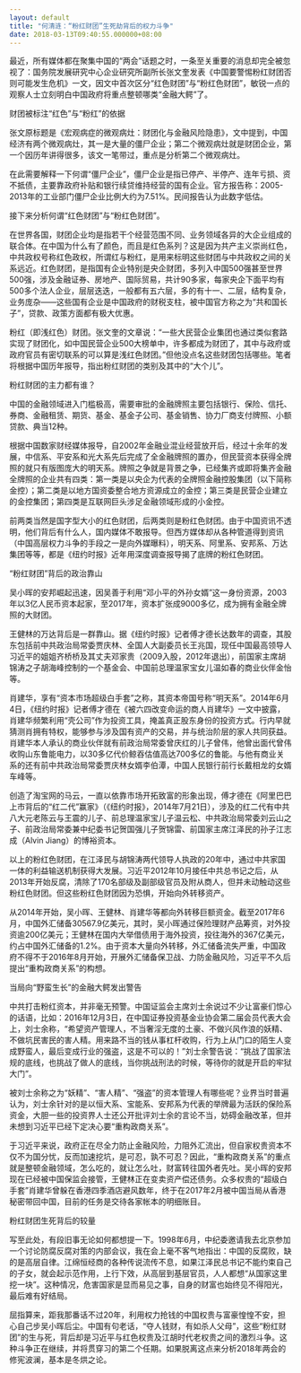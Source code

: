 ```yaml
---
layout: default
title: "何清涟：“粉红财团”生死劫背后的权力斗争"
date: 2018-03-13T09:40:55.000000+08:00
---
```


最近，所有媒体都在聚集中国的“两会”话题之时，一条至关重要的消息却完全被忽视了：国务院发展研究中心企业研究所副所长张文奎发表《中国要警惕粉红财团否则可能发生危机》一文，因文中首次区分“红色财团”与“粉红色财团”，敏锐一点的观察人士立刻明白中国政府将重点整顿哪类“金融大鳄”了。

财团被标注“红色”与“粉红”的依据

张文原标题是《宏观病症的微观病灶：财团化与金融风险隐患》，文中提到，中国经济有两个微观病灶，其一是大量的僵尸企业；第二个微观病灶就是财团企业，第一个因历年讲得很多，该文一笔带过，重点是分析第二个微观病灶。

在此需要解释一下何谓“僵尸企业”，僵尸企业是指已停产、半停产、连年亏损、资不抵债，主要靠政府补贴和银行续贷维持经营的国有企业。官方报告称：2005-2013年的工业部门僵尸企业比例大约为7.51%。民间报告认为此数字低估。

接下来分析何谓“红色财团”与“粉红色财团”。

在世界各国，财团企业均是指若干个经营范围不同、业务领域各异的大企业组成的联合体。在中国为什么有了颜色，而且是红色系列？这是因为共产主义崇尚红色，中共政权号称红色政权，所谓红与粉红，是用来标明这些财团与中共政权之间的关系远近。红色财团，是指国有企业特别是央企财团，多列入中国500强甚至世界500强，涉及金融证券、房地产、国际贸易，共计90多家，每家央企下面平均有500多个法人企业，层层迭迭，一般都有五六层，多的有十一、二层，结构复杂，业务庞杂——这些国有企业是中国政府的财税支柱，被中国官方称之为“共和国长子”，贷款、政策方面都有极大优惠。

粉红（即浅红色）财团。张文奎的文章说：“一些大民营企业集团也通过类似套路实现了财团化，如中国民营企业500大榜单中，许多都成为财团了，其中与政府或政府官员有密切联系的可以算是浅红色财团。”但他没点名这些财团包括哪些。笔者将根据中国历年报导，指出粉红财团的类别及其中的“大个儿”。

粉红财团的主力都有谁？

中国的金融领域进入门槛极高，需要审批的金融牌照主要包括银行、保险、信托、券商、金融租赁、期货、基金、基金子公司、基金销售、协力厂商支付牌照、小额贷款、典当12种。

根据中国数家财经媒体报导，自2002年金融业混业经营放开后，经过十余年的发展，中信系、平安系和光大系先后完成了全金融牌照的置办，但民营资本获得全牌照的就只有版图庞大的明天系。牌照之争就是背景之争，已经集齐或即将集齐金融全牌照的企业共有四类：第一类是以央企为代表的全牌照金融控股集团（以下简称金控）；第二类是以地方国资委整合地方资源成立的金控；第三类是民营企业建立的金控集团；第四类是互联网巨头涉足金融领域形成的小金控。

前两类当然是国字型大小的红色财团，后两类则是粉红色财团。由于中国资讯不透明，他们背后有什么人，国内媒体不敢报导。但西方媒体却从各种管道得到资讯（中国高层权力斗争的手段之一是向外媒曝料），明天系、阿里系、安邦系、万达集团等等，都是《纽约时报》近年用深度调查报导揭了底牌的粉红色财团。

“粉红财团”背后的政治靠山

吴小晖的安邦崛起迅速，因吴善于利用“邓小平的外孙女婿”这一身份资源，2003年以3亿人民币资本起家，至2017年，资本扩张成9000多亿，成为拥有金融全牌照的大财团。

王健林的万达背后是一群靠山。据《纽约时报》记者傅才德长达数年的调查，其股东包括前中共政治局常委贾庆林、全国人大副委员长王兆国，现任中国最高领导人习近平的姐姐齐桥桥及其丈夫邓家贵（2009入股，2012年退出），前国家主席胡锦涛之子胡海峰控制的一个基金会、中国前总理温家宝女儿温如春的商业伙伴金怡等。

肖建华，享有“资本市场超级白手套”之称，其资本帝国号称“明天系”。2014年6月4日，《纽约时报》记者傅才德在《被六四改变命运的商人肖建华》一文中披露，肖建华频繁利用“壳公司”作为投资工具，掩盖真正股东身份的投资方式。行内早就猜测肖拥有特权，能够参与涉及国有资产的交易，并与统治阶层的家人共同获益。肖建华本人承认的商业伙伴就有前政治局常委曾庆红的儿子曾伟，他曾出面代曾伟收购山东鲁能电力，以30多亿代价鲸吞估值高达700多亿的鲁能。与他有商业关系的还有前中共政治局常委贾庆林女婿李伯潭，中国人民银行前行长戴相龙的女婿车峰等。

创造了淘宝网的马云，一直以依靠市场开拓致富的形象出现，傅才德在《阿里巴巴上市背后的“红二代”赢家》（《纽约时报》，2014年7月21日），涉及的红二代有中共八大元老陈云与王震的儿子、前总理温家宝儿子温云松、中共政治局常委刘云山之子、前政治局常委兼中纪委书记贺国强儿子贺锦雷、前国家主席江泽民的孙子江志成（Alvin Jiang）的博裕资本。

以上的粉红色财团，在江泽民与胡锦涛两代领导人执政的20年中，通过中共家国一体的利益输送机制获得大发展。习近平2012年10月接任中共总书记之后，从2013年开始反腐，清除了170名部级及副部级官员及附从商人，但并未动触动这些粉红色财团。但这些粉红色财团因为恐惧，开始向外转移资产。

从2014年开始，吴小晖、王健林、肖建华等都向外转移巨额资金。截至2017年6月，中国外汇储备30567.9亿美元，其时，吴小晖通过保险理财产品筹资，对外投资逾200亿美元；王健林在国内大举借债用于海外投资，投往海外的367亿美元，约占中国外汇储备的1.2%。由于资本大量向外转移，外汇储备流失严重，中国政府不得不于2016年8月开始，开展外汇储备保卫战、力防金融风险，习近平不久后提出“重构政商关系”的构想。

当局向“野蛮生长”的金融大鳄发出警告

中共打击粉红资本，并非毫无预警。中国证监会主席刘士余说过不少让富豪们惊心的话语，比如：2016年12月3日，在中国证券投资基金业协会第二届会员代表大会上，刘士余称，“希望资产管理人，不当奢淫无度的土豪、不做兴风作浪的妖精、不做坑民害民的害人精。用来路不当的钱从事杠杆收购，行为上从门口的陌生人变成野蛮人，最后变成行业的强盗，这是不可以的！”刘士余警告说：“挑战了国家法规的底线，也挑战了做人的底线，当你挑战刑法的时候，等待你的就是开启的牢狱大门”。

被刘士余称之为“妖精”、“害人精”、“强盗”的资本管理人有哪些呢？业界当时普遍认为，刘士余针对的是以恒大系、宝能系、安邦系为代表的举牌最为活跃的保险系资金，大胆一些的投资界人士还公开批评刘士余的言论不当，妨碍金融改革，但并未想到习近平已经下定决心要“重构政商关系”。

于习近平来说，政府正在尽全力防止金融风险，力阻外汇流出，但自家权贵资本不仅不为国分忧，反而加速挖坑，是可忍，孰不可忍？因此，“重构政商关系”的重点就是整顿金融领域，怎么吃的，就让怎么吐，财富转往国外者先吐。吴小晖的安邦现在已经被中国保监会接管，王健林正在变卖资产偿还债务。众多权贵的“超级白手套”肖建华曾躲在香港四季酒店避风数年，终于在2017年2月被中国当局从香港秘密带回中国，目前的任务是交待各家帐本的明细账目。

粉红财团生死背后的较量

写至此处，有段旧事无论如何都想提一下。1998年6月，中纪委邀请我去北京参加一个讨论防腐反腐对策的内部会议，我在会上毫不客气地指出：中国的反腐败，缺的是高层自律。江绵恒经商的各种传说流传不息，如果江泽民总书记不能约束自己的子女，就会起示范作用，上行下效，从高层到基层官员，人人都想“从国家这里挖一块”。这种情况，危害国家是显而易见之事，自身的财富也始终见不得阳光，最后难有好结局。

屈指算来，距我那番话不过20年，利用权力抢钱的中国权贵与富豪惶惶不安，担心自己步吴小晖后尘。中国有句老话，“夺人钱财，有如杀人父母”，这些“粉红财团”的生与死，背后却是习近平与红色权贵及江胡时代老权贵之间的激烈斗争。这种斗争正在继续，并将贯穿习的第二个任期。如果脱离这点来分析2018年两会的修宪波澜，基本是冬烘之论。

